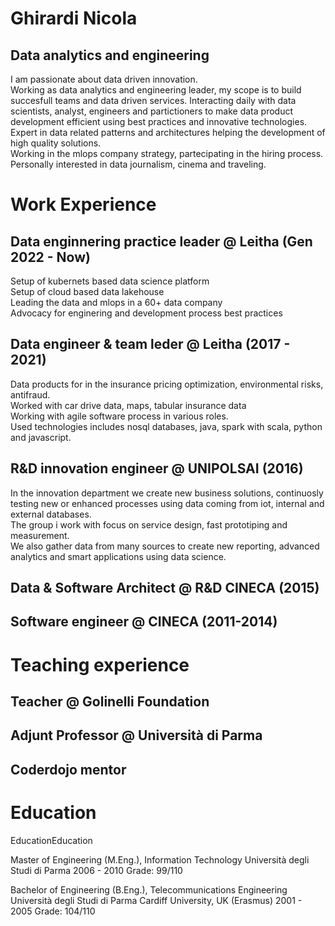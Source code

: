 
# Ghirardi Nicola

## Data analytics and engineering

I am passionate about data driven innovation.  
Working as data analytics and engineering leader, my scope is to build succesfull teams and data driven services. 
Interacting daily with data scientists, analyst, engineers and partictioners to make data product development efficient using best practices and innovative technologies.  
Expert in data related patterns and architectures helping the development of high quality solutions.  
Working in the mlops company strategy, partecipating in the hiring process.  
Personally interested in data journalism, cinema and traveling.  

# Work Experience

## Data enginnering practice leader @ Leitha (Gen 2022 - Now)
Setup of kubernets based data science platform  
Setup of cloud based data lakehouse   
Leading the data and mlops in a 60+ data company  
Advocacy for enginering and development process best practices  

## Data engineer & team leder @ Leitha (2017 - 2021)
Data products for in the insurance pricing optimization, environmental risks, antifraud.  
Worked with car drive data, maps, tabular insurance data  
Working with agile software process in various roles.  
Used technologies includes nosql databases, java, spark with scala, python and javascript.  

## R&D innovation engineer @ UNIPOLSAI (2016)
In the innovation department we create new business solutions, continuosly testing new or enhanced processes using data coming from iot, internal and external databases.  
The group i work with focus on service design, fast prototiping and measurement.  
We also gather data from many sources to create new reporting, advanced analytics and smart applications using data science.  

## Data & Software Architect @ R&D CINECA (2015)

## Software engineer @ CINECA (2011-2014)


# Teaching experience

## Teacher @ Golinelli Foundation

## Adjunt Professor @ Università di Parma

## Coderdojo mentor

# Education

EducationEducation

Master of Engineering (M.Eng.), Information Technology
Università degli Studi di Parma
2006 - 2010
Grade: 99/110

Bachelor of Engineering (B.Eng.), Telecommunications Engineering
Università degli Studi di Parma
Cardiff University, UK (Erasmus)
2001 - 2005
Grade: 104/110
